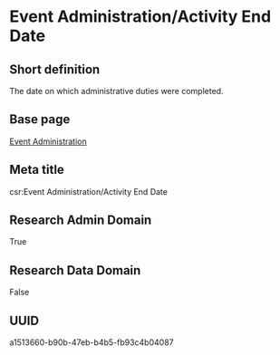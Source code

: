 # Event Administration/Activity End Date
## Short definition
The date on which administrative duties were completed.
## Base page
[Event Administration](https://github.com/EuroCRIS/CASRAI-Dictionairies/blob/main/Objects/Event%20Administration.md)
## Meta title
csr:Event Administration/Activity End Date
## Research Admin Domain
True
## Research Data Domain
False
## UUID
a1513660-b90b-47eb-b4b5-fb93c4b04087
